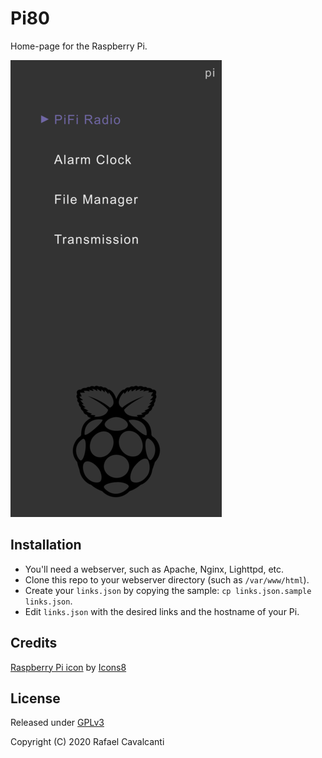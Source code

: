 # Pi80

Home-page for the Raspberry Pi.

![Screenshot](docs/screenshot.png)

## Installation

- You'll need a webserver, such as Apache, Nginx, Lighttpd, etc.
- Clone this repo to your webserver directory (such as `/var/www/html`).
- Create your `links.json` by copying the sample: `cp links.json.sample links.json`.
- Edit `links.json` with the desired links and the hostname of your Pi.

## Credits

<a href="https://iconscout.com/icon/raspberry-pi-4" target="_blank">Raspberry Pi icon</a> by [Icons8](https://iconscout.com/contributors/icons8)

## License

Released under [GPLv3](LICENSE)

Copyright (C) 2020 Rafael Cavalcanti
